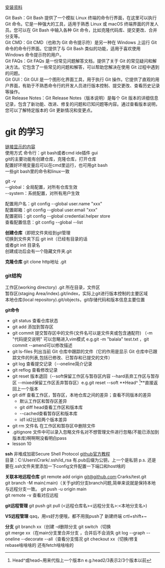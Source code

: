 [安装资料](https://blog.csdn.net/mukes/article/details/115693833?ops_request_misc=%257B%2522request%255Fid%2522%253A%2522170392647116800184116590%2522%252C%2522scm%2522%253A%252220140713.130102334..%2522%257D&request_id=170392647116800184116590&biz_id=0&utm_medium=distribute.pc_search_result.none-task-blog-2~all~top_positive~default-4-115693833-null-null.142^v99^pc_search_result_base1&utm_term=git&spm=1018.2226.3001.4187)    

Git Bash：Git Bash 提供了一个模拟 Linux 终端的命令行界面，在这里可以执行 Git 命令。它是一种强大的工具，适用于熟悉 Linux 或 macOS 终端界面的开发人员。您可以在 Git Bash 中输入各种 Git 命令，比如克隆代码库、提交更改、合并分支等。    
Git CMD：Git CMD（也称为 Git 命令提示符）是另一种在 Windows 上运行 Git 命令的命令行界面。它提供了与 Git Bash 类似的功能，适用于喜欢使用 Windows 命令提示符的用户。    
Git FAQs：Git FAQs 是一份常见问题解答文档，提供了关于 Git 的常见疑问和解决方法。它包含了一些常见的问题和解答，可以帮助您解决在使用 Git 过程中遇到的问题。   
Git GUI：Git GUI 是一个图形化界面工具，用于执行 Git 操作。它提供了直观的用户界面，有助于不熟悉命令行的开发人员进行版本控制、提交更改、查看历史记录等操作。   
Git Release Notes：Git Release Notes（版本说明）是每个 Git 版本的详细信息记录，包含了新功能、改进、修复的问题和已知问题等内容。通过查看版本说明，您可以了解特定版本的 Git 更新情况和变更点。  


# git 的学习

[链接显示的内容](#连接到的文章内的部分)  
使用方式 命令行：git bash或者cmd    ide插件     gui  
git的主要功能有创建仓库，克隆仓库，打开仓库  
配置好环境变量后可以在cmd里运行，也可用git bash  
一些git bash里的命令和linux一致

git -v  
--global：全局配置，对所有仓库生效  
--system：系统配置，对所有用户生效  

配置用户名：git config --global user.name "xxx"  
配置邮箱：git config --global user.email "xxx"  
配置密码：git config --global credential.helper store  
查看配置信息：git config --global --list  

**创建仓库**（即把文件夹给到git管理  
切换到文件夹下后 git init（已经有目录的话  
或者git init 目录名  
创建成功后会有一个隐藏文件夹.git

**克隆仓库**
git clone http地址 .git

### git结构
工作区(working directory) .git 所在目录，文件区  
暂存区(staging Area/index).git/index，实际上git进行版本控制的主要区域  
本地仓库(local repository).git/objects，git存储代码和版本信息主要位置  

**git命令**
+ git status 查看仓库状态  
+ git add 添加到暂存区  
+ git commit 提交暂存区中的文件(文件名可以是文件夹或包含通配符)  （-m "代码提交说明" 可以忽略进入vim模式 e.g.git -m "balala" test.txt ，git commit --amend可以修改描述
+ git ls-files 列出当前 Git 仓库中跟踪的文件（它的作用是显示 Git 仓库中已跟踪文件的列表,包括已修改、已暂存和已提交的文件）
+ git log 查看提交记录（--oneline简介记录
+ git reflog 查看修改记录
+ git reset 版本退回（--soft保留工作区与暂存区内容 --hard丢弃工作区与暂存区 --mixed保留工作区丢弃暂存区）e.g.git reset --soft **Head^ [^1]**直接返回上一个版本
+ git diff 查看工作区，暂存区，本地仓库之间的差异；查看不同版本的差异
	+ 默认工作区和暂存区差异 
	+ git diff head查看工作区和版本库  
	+ --cached查看暂存区和版本库    
	+ id1 id2比较两个版本差异
+  git rm 文件名 在工作区和暂存区中删除文件
+ .gitignore 文件中可以录入忽略文件名对不想管理文件进行忽略(不能已添加到版本库)啊啊啊没看明白pass
+ lesson 10

**ssh**
非堆成加密Secure Shell Protocol
[github官方教程](https://docs.github.com/zh/authentication/connecting-to-github-with-ssh/generating-a-new-ssh-key-and-adding-it-to-the-ssh-agent)  
目录：C:\Users\Crark/.ssh/id_rsa
有.pub后缀为公钥，上一个是私钥
p.s. 还是要在.ssh文件夹里添加一下config文件配置一下端口和host啥的

**关联本地远程仓库**
git remote add origin git@github.com:Crarks/test.git  
git branch -M main(:main)（关于git的分支branch问题,简单来说就是保持本地与远程分支一致。
git push -u origin main  
git remote -v 查看对应远程

**git远程管理**
git push
git pull (<远程仓库名><远程分支名>:<本地分支名>)

**VS远程管理**
qaq，用vs好方便哦，都不用我push了
新建终端 crtl+shift+~  

**分支**
git branch xx（创建  -d删除分支
git switch（切换  
git merge xx（在main分支里合并分支 ，合并后不会消失 
git log --graph --oneline --decorate --all（查看分支情况
git checkout xx（切换/修复  
rebase啥啥啥的
还有fetch啥啥啥的
[^1]:Head^或head~用来代指上一个版本n  e.g.head2/3表示2/3个版本以前

